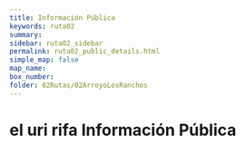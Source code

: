 ```yaml
---
title: Información Pública
keywords: ruta02
summary: 
sidebar: ruta02_sidebar
permalink: ruta02_public_details.html
simple_map: false
map_name: 
box_number: 
folder: 02Rutas/02ArroyoLosRanchos
---
```


# el uri rifa Información Pública